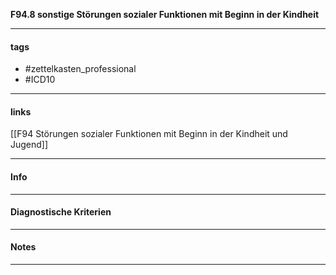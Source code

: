 __F94.8 sonstige Störungen sozialer Funktionen mit Beginn in der Kindheit__

___________________________________________
#### tags

- #zettelkasten_professional
- #ICD10 
___________________________________________
#### links

[[F94 Störungen sozialer Funktionen mit Beginn in der Kindheit und Jugend]]

___________________________________________
#### Info

___________________________________________
#### Diagnostische Kriterien

___________________________________________
#### Notes

___________________________________________

